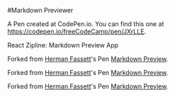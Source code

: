 #Markdown Previewer

A Pen created at CodePen.io. You can find this one at https://codepen.io/freeCodeCamp/pen/JXrLLE.

 React Zipline: Markdown Preview App

Forked from [Herman Fassett](http://codepen.io/hermanfassett/)'s Pen [Markdown Preview](http://codepen.io/hermanfassett/pen/EPywYy/).

Forked from [Herman Fassett](http://codepen.io/hermanfassett/)'s Pen [Markdown Preview](http://codepen.io/hermanfassett/pen/EPywYy/).

Forked from [Herman Fassett](http://codepen.io/hermanfassett/)'s Pen [Markdown Preview](http://codepen.io/hermanfassett/pen/EPywYy/).
